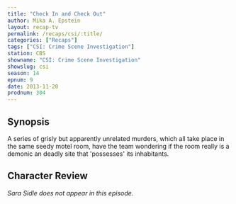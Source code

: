 ```yaml
---
title: "Check In and Check Out"
author: Mika A. Epstein
layout: recap-tv
permalink: /recaps/csi/:title/
categories: ["Recaps"]
tags: ["CSI: Crime Scene Investigation"]
station: CBS
showname: "CSI: Crime Scene Investigation"
showslug: csi
season: 14  
epnum: 9  
date: 2013-11-20
prodnum: 304  
---
```


## Synopsis

A series of grisly but apparently unrelated murders, which all take place in the same seedy motel room, have the team wondering if the room really is a demonic an deadly site that 'possesses' its inhabitants.

## Character Review

_Sara Sidle does not appear in this episode._
